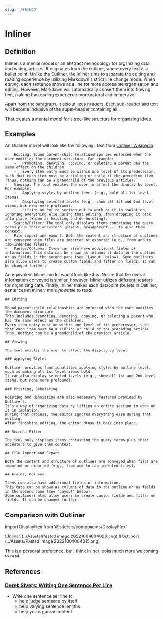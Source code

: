 ```yaml
---
slug: '/EE1ECD'
---
```


# Inliner

## Definition

Inliner is a mental model or an abstract methodology for organizing data and writing articles.
It originates from the outliner, where every text is a bullet point.
Unlike the Outliner, the Inliner aims to separate the editing and reading experience by utilizing Markdown's strict line change mode.
When editing, each sentence shows as a line for more accessible organization and editing.
However, Markdown will automatically convert them into flowing text, making the reading experience more natural and immersive.

Apart from the paragraph, it also utilizes headers.
Each sub-header and text will become inclusive of the super-header containing all.

That creates a mental model for a tree-like structure for organizing ideas.

## Examples

An Outliner model will look like the following. Text from [Outliner Wikipedia](https://en.wikipedia.org/wiki/Outliner).

```
-   Editing: Sound parent-child relationships are enforced when the user modifies the document structure. For example:
    -   Promoting, demoting, copying, or deleting a parent has the same effect on the children.
    -   Every item entry must be within one level of its predecessor, such that each item must be a sibling or child of the preceding item (thus, nothing can be a grandchild of the previous article).
-   Viewing: The tool enables the user to affect the display by level. For example:
    -   Applying styles by outline level (e.g., bold all 1st level items).
    -   Displaying selected levels (e.g., show all 1st and 2nd level items, but none more profound).
    -   Lifting an entire section out to work on it in isolation, ignoring everything else during that editing, then dropping it back into place (known as hoisting and de-hoisting).
-   Search/Filter: The tool only displays items containing the query terms plus their ancestors (parent, grandparent...) to give them context.
-   File import and export: Both the content and structure of outlines are conveyed when files are imported or exported (e.g., from and to tab-indented files).
-   Fields/Columns: Items can also have additional fields of information. This data can be shown as columns of data in the outline or as fields in the second pane (see 'Layout' below). Some outliners also allow users to create custom fields and filter on fields. It can be changed further.
```

An equivalent Inliner model would look like this.
Notice that the overall information conveyed is similar.
However, Inliner utilizes different headers for organizing data.
Finally, Inliner makes each datapoint (bullets in Outliner, sentences in Inliner) more _flowable_ to read.

```
## Editing

Sound parent-child relationships are enforced when the user modifies the document structure.
This includes promoting, demoting, copying, or deleting a parent who has the same effect on the children.
Every item entry must be within one level of its predecessor, such that each item must be a sibling or child of the preceding article.
Thus, nothing can be a grandchild of the previous article.

## Viewing

The tool enables the user to affect the display by level.

### Applying Styles

Outliner provides functionalities applying styles by outline level, such as making all 1st level items bold.
It can also display selected levels (e.g., show all 1st and 2nd level items, but none more profound).

### Hoisting, Dehoisting

Hoisting and dehoisting are also necessary features provided by Outliners.
It's a way of organizing data by lifting an entire section to work on it in isolation.
During that process, the editor ignores everything else during that editing.
After finishing editing, the editor drops it back into place.

## Search, Filter

The tool only displays items containing the query terms plus their ancestors to give them context.

## File Import and Export

Both the content and structure of outlines are conveyed when files are imported or exported (e.g., from and to tab-indented files).

## Fields, Columns

Items can also have additional fields of information.
This data can be shown as columns of data in the outline or as fields in the second pane (see 'Layout' below).
Some outliners also allow users to create custom fields and filter on fields. It can be changed further.
```

## Comparison with Outliner

import DisplayFlex from '@site/src/components/DisplayFlex'

<DisplayFlex>

![Inliner](../Assets/Pasted image 20221004004020.png)
![Outliner](../Assets/Pasted image 20221004004015.png)

</DisplayFlex>

This is a personal preference, but I think Inliner looks much more welcoming to read.

## References

### [Derek Sivers: Writing One Sentence Per Line](https://sive.rs/1s)

- Write one sentence per line to:
  - help judge sentence by itself
  - help varying sentence lengths
  - help you organize content
